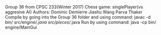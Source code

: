 Group 36 from CPSC 233(Winter 2017)
Chess game: singlePlayer(vs aggresive AI)
Authors:
    Dominic Demierre
    Jiashu Wang
    Parva Thaker
Compile by going into the Group 36 folder and using command:
    javac -d bin/ src/engine/*.java src/pieces/*.java
Run by using command:
    java -cp bin/ engine/MainGui